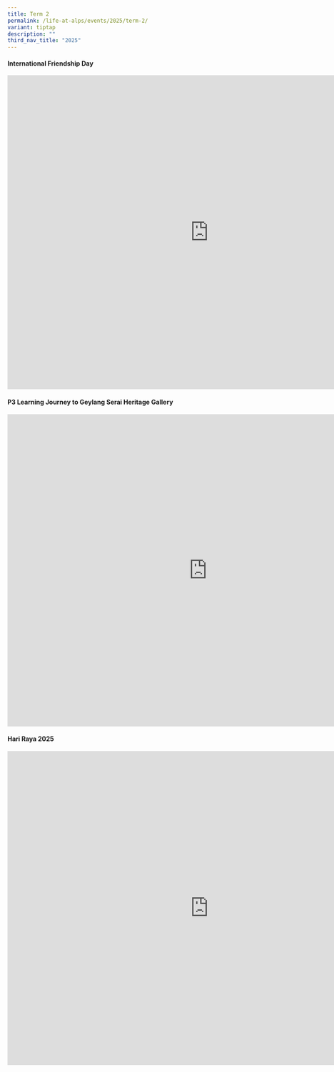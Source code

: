 ```yaml
---
title: Term 2
permalink: /life-at-alps/events/2025/term-2/
variant: tiptap
description: ""
third_nav_title: "2025"
---
```

<h4><strong>International Friendship Day</strong></h4>
<div class="iframe-wrapper">
<iframe height="704" width="900" allowfullscreen="true" frameborder="0" src="https://docs.google.com/presentation/d/e/2PACX-1vSrXOxrj6OBcVSFtjmh431syF7qQMLGV9S6bkqlvKyj2Um7zc4csyDn0Wkxcs96EVN168wuAiIZi_ER/pubembed?start=true&amp;loop=true&amp;delayms=5000"></iframe>
</div>
<p></p>
<h4><strong>P3 Learning Journey to Geylang Serai Heritage Gallery</strong></h4>
<div class="iframe-wrapper">
<iframe height="700" width="894" allowfullscreen="true" frameborder="0" src="https://docs.google.com/presentation/d/e/2PACX-1vSwvUI5gfAaLWwPiQfhTEyEALVDWby3OVpr8ZLZ70BjHD2mJMz84AmQ7dGq8InRpngg1K0PjO8RirEx/pubembed?start=true&amp;loop=true&amp;delayms=5000"></iframe>
</div>
<p></p>
<h4><strong>Hari Raya 2025</strong></h4>
<div class="iframe-wrapper">
<iframe height="704" width="900" allowfullscreen="true" frameborder="0" src="https://docs.google.com/presentation/d/e/2PACX-1vRQiKQEfbbrOBwtDGB2UVybTfeB2POKfKJLhVnVAVJd2in7GnwK5c12p1YUlcHx8zrC95kaltxIcJHT/pubembed?start=true&amp;loop=true&amp;delayms=5000"></iframe>
</div>
<p></p>